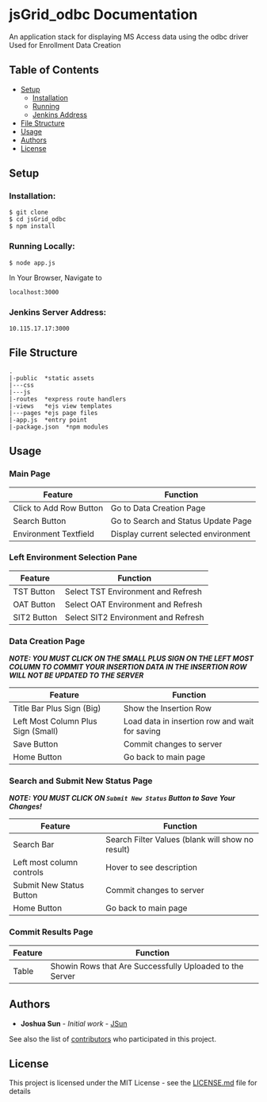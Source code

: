 # jsGrid_odbc Documentation
An application stack for displaying MS Access data using the odbc driver
Used for Enrollment Data Creation

## Table of Contents
  * [Setup](#setup)
    * [Installation](#installation)
    * [Running](#running-locally)
    * [Jenkins Address](#jenkins-server-address)
  * [File Structure](#file-structure)
  * [Usage](#usage)
  * [Authors](#authors)
  * [License](#license)

## Setup
### Installation:
```
$ git clone
$ cd jsGrid_odbc
$ npm install
```
### Running Locally:
```
$ node app.js
```
In Your Browser, Navigate to
```
localhost:3000
```
### Jenkins Server Address:
```
10.115.17.17:3000
```

## File Structure 
```
.
|-public  *static assets
|---css
|---js
|-routes  *express route handlers
|-views   *ejs view templates
|---pages *ejs page files
|-app.js  *entry point 
|-package.json  *npm modules
```
## Usage

### Main Page
 Feature  | Function |
| ------------- | ------------- |
| Click to Add Row Button | Go to Data Creation Page  |
| Search Button | Go to Search and Status Update Page  |
| Environment Textfield | Display current selected environment  |
### Left Environment Selection Pane
 Feature  | Function |
| ------------- | ------------- |
| TST Button | Select TST Environment and Refresh  |
| OAT Button | Select OAT Environment and Refresh   |
| SIT2 Button | Select SIT2 Environment and Refresh   |
### Data Creation Page
**_NOTE: YOU MUST CLICK ON THE SMALL PLUS SIGN ON THE LEFT MOST COLUMN TO COMMIT YOUR INSERTION
DATA IN THE INSERTION ROW WILL NOT BE UPDATED TO THE SERVER_**

 Feature  | Function |
| ------------- | ------------- |
| Title Bar Plus Sign (Big) | Show the Insertion Row  |
| Left Most Column Plus Sign (Small) | Load data in insertion row and wait for saving |
| Save Button | Commit changes to server |
| Home Button | Go back to main page |
### Search and Submit New Status Page
**_NOTE: YOU MUST CLICK ON ```Submit New Status``` Button to Save Your Changes!_**

 Feature  | Function |
| ------------- | ------------- |
| Search Bar | Search Filter Values (blank will show no result) |
| Left most column controls | Hover to see description |
| Submit New Status Button | Commit changes to server |
| Home Button | Go back to main page |
### Commit Results Page
 Feature  | Function |
| ------------- | ------------- |
| Table | Showin Rows that Are Successfully Uploaded to the Server |

## Authors

* **Joshua Sun** - *Initial work* - [JSun](https://github.com/jsun98)

See also the list of [contributors](https://github.com/your/project/contributors) who participated in this project.

## License

This project is licensed under the MIT License - see the [LICENSE.md](LICENSE.md) file for details
